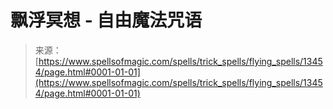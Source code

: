 <!--yml

分类：未分类

日期：2024年06月12日 18:51:54

-->

# 飘浮冥想 - 自由魔法咒语

> 来源：[https://www.spellsofmagic.com/spells/trick_spells/flying_spells/13454/page.html#0001-01-01](https://www.spellsofmagic.com/spells/trick_spells/flying_spells/13454/page.html#0001-01-01)
